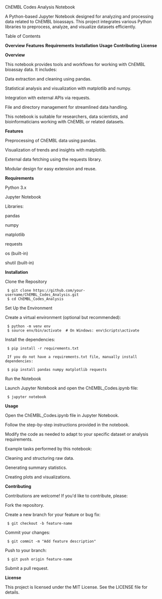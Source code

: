ChEMBL Codes Analysis Notebook

A Python-based Jupyter Notebook designed for analyzing and processing data related to ChEMBL bioassays. This project integrates various Python libraries to preprocess, analyze, and visualize datasets efficiently.

Table of Contents

**Overview**
**Features**
**Requirements**
**Installation**
**Usage**
**Contributing**
**License**

**Overview**

This notebook provides tools and workflows for working with ChEMBL bioassay data. It includes:

Data extraction and cleaning using pandas.

Statistical analysis and visualization with matplotlib and numpy.

Integration with external APIs via requests.

File and directory management for streamlined data handling.

This notebook is suitable for researchers, data scientists, and bioinformaticians working with ChEMBL or related datasets.

**Features**

Preprocessing of ChEMBL data using pandas.

Visualization of trends and insights with matplotlib.

External data fetching using the requests library.

Modular design for easy extension and reuse.

**Requirements**

Python 3.x

Jupyter Notebook

Libraries:

pandas

numpy

matplotlib

requests

os (built-in)

shutil (built-in)

**Installation**

Clone the Repository

     $ git clone https://github.com/your-username/ChEMBL_Codes_Analysis.git
     $ cd ChEMBL_Codes_Analysis

Set Up the Environment

Create a virtual environment (optional but recommended):

     $ python -m venv env
     $ source env/bin/activate  # On Windows: env\Scripts\activate

Install the dependencies:

     $ pip install -r requirements.txt
     
     If you do not have a requirements.txt file, manually install dependencies:
     
     $ pip install pandas numpy matplotlib requests

Run the Notebook

Launch Jupyter Notebook and open the ChEMBL_Codes.ipynb file:

     $ jupyter notebook

**Usage**

Open the ChEMBL_Codes.ipynb file in Jupyter Notebook.

Follow the step-by-step instructions provided in the notebook.

Modify the code as needed to adapt to your specific dataset or analysis requirements.

Example tasks performed by this notebook:

Cleaning and structuring raw data.

Generating summary statistics.

Creating plots and visualizations.

**Contributing**

Contributions are welcome! If you'd like to contribute, please:

Fork the repository.

Create a new branch for your feature or bug fix:

     $ git checkout -b feature-name

Commit your changes:

     $ git commit -m "Add feature description"

Push to your branch:

     $ git push origin feature-name

Submit a pull request.

**License**

This project is licensed under the MIT License. See the LICENSE file for details.

